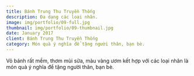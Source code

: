 ```yaml
---
title: Bánh Trung Thu Truyền Thống
description: Đa dạng các loại nhân.
image: img/portfolio/09-full.jpg
thumbnail: img/portfolio/09-thumbnail.jpg
date: January 2017
client: Bánh Trung Thu Truyền Thống
category: Món quà ý nghĩa để tặng người thân, bạn bè.
---
```

Vỏ bánh rất mềm, thơm mùi sữa, màu vàng ươm kết hợp với các loại nhân là món quà ý nghĩa để tặng người thân, bạn bè.
